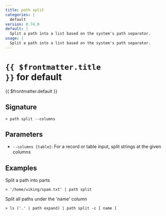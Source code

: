 ```yaml
---
title: path split
categories: |
  default
version: 0.74.0
default: |
  Split a path into a list based on the system's path separator.
usage: |
  Split a path into a list based on the system's path separator.
---
```


# <code>{{ $frontmatter.title }}</code> for default

<div class='command-title'>{{ $frontmatter.default }}</div>

## Signature

```> path split --columns```

## Parameters

 -  `--columns {table}`: For a record or table input, split strings at the given columns

## Examples

Split a path into parts
```shell
> '/home/viking/spam.txt' | path split
```

Split all paths under the 'name' column
```shell
> ls ('.' | path expand) | path split -c [ name ]
```
